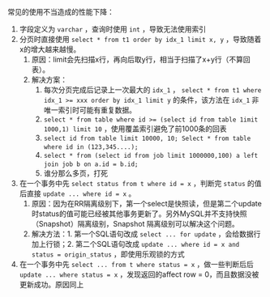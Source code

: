 常见的使用不当造成的性能下降：

1. 字段定义为 `varchar` ，查询时使用 `int` ，导致无法使用索引
2. 分页时直接使用 `select * from t1 order by idx_1 limit x, y` ，导致随着x的增大越来越慢。
   1. 原因：limit会先扫描x行，再向后取y行，相当于扫描了x+y行（不算回表）。
   2. 解决方案：
      1. 每次分页完成后记录上一次最大的 `idx_1` ， `select * from t1 where idx_1 >= xxx order by idx_1 limit y` 的条件，该方法在 `idx_1` 非唯一索引时可能有重复数据。
      2. `select * from table where id >= (select id from table 1imit 1000,1) limit 10` ，使用覆盖索引避免了前1000条的回表
      3. `select id from table limit 10000, 10; Select * from table where id in (123,345....);` 
      4. `select * from (select id from job limit 1000000,100) a left join job b on a.id = b.id;` 
      5. 谁分那么多页，打死
3. 在一个事务中先 `select status from t where id = x` ，判断完 `status` 的值后直接 `update ... where id = x` 。
   1. 原因：因为在RR隔离级别下，第一个select是快照读，但是第二个update时status的值可能已经被其他事务更新了。另外MySQL并不支持快照（Snapshot）隔离级别，Snapshot 隔离级别可以解决这个问题。
   2. 解决方法：1. 第一个SQL语句改成 `select ... for update` ，会给数据行加上行锁；2. 第二个SQL语句改成 `update ... where id = x and status = origin_status` ，即使用乐观锁的方式
4. 在一个事务中先 `select ... from t where status = x` ，做一些判断后后 `update ... where status = x` ，发现返回的affect row = 0，而且数据没被更新成功。原因同上
